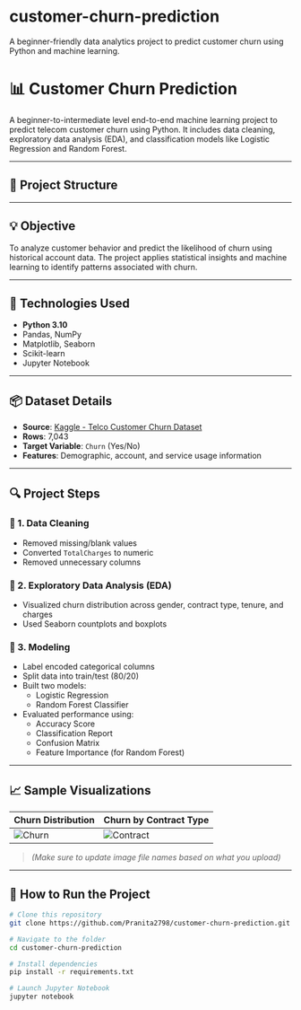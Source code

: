 # customer-churn-prediction
A beginner-friendly data analytics project to predict customer churn using Python and machine learning.
# 📊 Customer Churn Prediction

A beginner-to-intermediate level end-to-end machine learning project to predict telecom customer churn using Python. It includes data cleaning, exploratory data analysis (EDA), and classification models like Logistic Regression and Random Forest.

---

## 📁 Project Structure


---

## 💡 Objective

To analyze customer behavior and predict the likelihood of churn using historical account data. The project applies statistical insights and machine learning to identify patterns associated with churn.

---

## 🧰 Technologies Used

- **Python 3.10**
- Pandas, NumPy
- Matplotlib, Seaborn
- Scikit-learn
- Jupyter Notebook

---

## 📦 Dataset Details

- **Source**: [Kaggle - Telco Customer Churn Dataset](https://www.kaggle.com/datasets/blastchar/telco-customer-churn)
- **Rows**: 7,043
- **Target Variable**: `Churn` (Yes/No)
- **Features**: Demographic, account, and service usage information

---

## 🔍 Project Steps

### 🔹 1. Data Cleaning
- Removed missing/blank values
- Converted `TotalCharges` to numeric
- Removed unnecessary columns

### 🔹 2. Exploratory Data Analysis (EDA)
- Visualized churn distribution across gender, contract type, tenure, and charges
- Used Seaborn countplots and boxplots

### 🔹 3. Modeling
- Label encoded categorical columns
- Split data into train/test (80/20)
- Built two models:
  - Logistic Regression
  - Random Forest Classifier
- Evaluated performance using:
  - Accuracy Score
  - Classification Report
  - Confusion Matrix
  - Feature Importance (for Random Forest)

---

## 📈 Sample Visualizations

| Churn Distribution             | Churn by Contract Type         |
|-------------------------------|--------------------------------|
| ![Churn](images/churn_plot.png) | ![Contract](images/contract_type.png) |

> *(Make sure to update image file names based on what you upload)*

---

## 🧪 How to Run the Project

```bash
# Clone this repository
git clone https://github.com/Pranita2798/customer-churn-prediction.git

# Navigate to the folder
cd customer-churn-prediction

# Install dependencies
pip install -r requirements.txt

# Launch Jupyter Notebook
jupyter notebook
